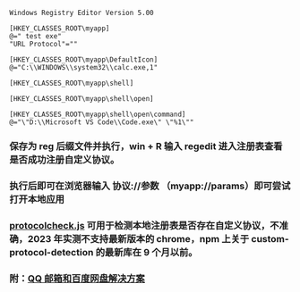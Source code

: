 ```reg
Windows Registry Editor Version 5.00

[HKEY_CLASSES_ROOT\myapp]
@=" test exe"
"URL Protocol"=""

[HKEY_CLASSES_ROOT\myapp\DefaultIcon]
@="C:\\WINDOWS\\system32\\calc.exe,1"

[HKEY_CLASSES_ROOT\myapp\shell]

[HKEY_CLASSES_ROOT\myapp\shell\open]

[HKEY_CLASSES_ROOT\myapp\shell\open\command]
@="\"D:\\Microsoft VS Code\\Code.exe\" \"%1\""
```

### 保存为 reg 后缀文件并执行，win + R 输入 regedit 进入注册表查看是否成功注册自定义协议。

### 执行后即可在浏览器输入 协议://参数 （myapp://params）即可尝试打开本地应用

### [protocolcheck.js](https://github.com/ismailhabib/custom-protocol-detection) 可用于检测本地注册表是否存在自定义协议，不准确，2023 年实测不支持最新版本的 chrome，npm 上关于 custom-protocol-detection 的最新库在 9 个月以前。

### 附：[QQ 邮箱和百度网盘解决方案](https://juejin.cn/post/6903305494681780232#heading-3)
